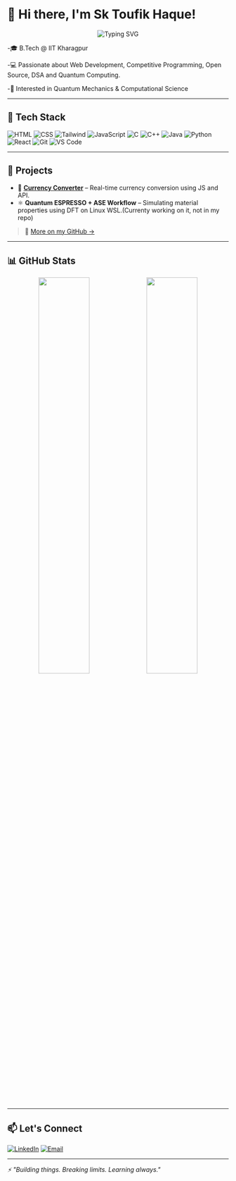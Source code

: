 # 👋 Hi there, I'm Sk Toufik Haque!

<p align="center">
  <img src="https://readme-typing-svg.herokuapp.com?font=Fira+Code&size=24&duration=3000&pause=1000&color=F7F7F7&center=true&vCenter=true&width=700&height=50&lines=Hi+I'm+Sk+Toufik+Haque;DSA+Learner;Web+Developer+%26+Open+Source+Enthusiast;Quantum+Computing+Learner;C%2B%2B+%7C+Java+%7C+React+%7C+Tailwind" alt="Typing SVG" />
</p>


-🎓 B.Tech  @ IIT Kharagpur  

-💻 Passionate about Web Development, Competitive Programming, Open Source, DSA and Quantum Computing.

-🔬 Interested in Quantum Mechanics & Computational Science

---

## 🚀 Tech Stack

![HTML](https://img.shields.io/badge/-HTML5-E34F26?logo=html5&logoColor=white)
![CSS](https://img.shields.io/badge/-CSS3-1572B6?logo=css3&logoColor=white)
![Tailwind](https://img.shields.io/badge/-Tailwind_CSS-38B2AC?logo=tailwind-css&logoColor=white)
![JavaScript](https://img.shields.io/badge/-JavaScript-F7DF1E?logo=javascript&logoColor=black)
![C](https://img.shields.io/badge/-C-A8B9CC?logo=c&logoColor=white)
![C++](https://img.shields.io/badge/-C++-00599C?logo=c%2B%2B&logoColor=white)
![Java](https://img.shields.io/badge/-Java-007396?logo=java&logoColor=white)
![Python](https://img.shields.io/badge/-Python-3776AB?logo=python&logoColor=white)
![React](https://img.shields.io/badge/-React-61DAFB?logo=react&logoColor=black)
![Git](https://img.shields.io/badge/-Git-F05032?logo=git&logoColor=white)
![VS Code](https://img.shields.io/badge/-VS%20Code-007ACC?logo=visual-studio-code&logoColor=white)

---

## 📌 Projects

- 🧮 **[Currency Converter](https://github.com/your-username/currency-converter)** – Real-time currency conversion using JS and API.
- ⚛️ **Quantum ESPRESSO + ASE Workflow** – Simulating material properties using DFT on Linux WSL.(Currenty working on it, not in my repo)

> 🧠 [More on my GitHub →](https://github.com/ToufikIIT?tab=repositories)

---

## 📊 GitHub Stats

<p align="center">
  <img src="https://github-readme-stats.vercel.app/api?username=ToufikIIT&show_icons=true&theme=radical" width="48%"/>
  <img src="https://github-readme-streak-stats.herokuapp.com?user=ToufikIIT&theme=radical&hide_border=false" width="48%"/>
</p>

---

## 📫 Let's Connect

[![LinkedIn](https://img.shields.io/badge/-LinkedIn-0A66C2?style=flat&logo=linkedin&logoColor=white)](https://www.linkedin.com/in/sk-toufik-haque-904528337/)
[![Email](https://img.shields.io/badge/-Email-EA4335?style=flat&logo=gmail&logoColor=white)](mailto:toufik.haque2024.24@kgpian.iitkgp.ac.in)

---

_⚡ "Building things. Breaking limits. Learning always."_
